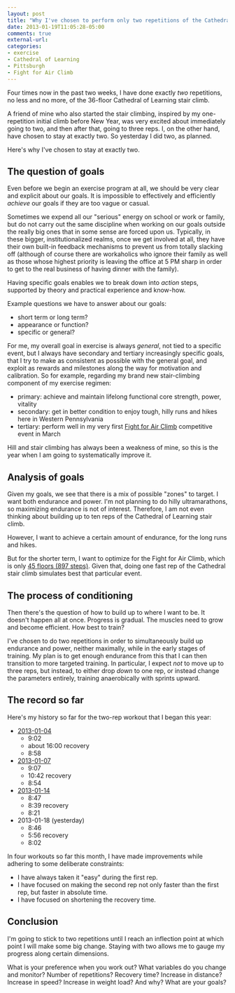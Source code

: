 ```yaml
---
layout: post
title: "Why I've chosen to perform only two repetitions of the Cathedral of Learning stair climb"
date: 2013-01-19T11:05:28-05:00
comments: true
external-url: 
categories: 
- exercise
- Cathedral of Learning
- Pittsburgh
- Fight for Air Climb
---
```

Four times now in the past two weeks, I have done exactly *two* repetitions, no less and no more, of the 36-floor Cathedral of Learning stair climb.

A friend of mine who also started the stair climbing, inspired by my one-repetition initial climb before New Year, was very excited about immediately going to two, and then after that, going to three reps. I, on the other hand, have chosen to stay at exactly two. So yesterday I did two, as planned.

Here's why I've chosen to stay at exactly two.

<!--more-->

## The question of goals

Even before we begin an exercise program at all, we should be very clear and explicit about our goals. It is impossible to effectively and efficiently *achieve* our goals if they are too vague or casual.

Sometimes we expend all our "serious" energy on school or work or family, but do not carry out the same discipline when working on our goals outside the really big ones that in some sense are forced upon us. Typically, in these bigger, institutionalized realms, once we get involved at all, they have their own built-in feedback mechanisms to prevent us from totally slacking off (although of course there are workaholics who ignore their family as well as those whose highest priority is leaving the office at 5 PM sharp in order to get to the real business of having dinner with the family).

Having specific goals enables we to break down into *action* steps, supported by theory and practical experience and know-how.

Example questions we have to answer about our goals:

- short term or long term?
- appearance or function?
- specific or general?

For me, my overall goal in exercise is always *general*, not tied to a specific event, but I always have secondary and tertiary increasingly specific goals, that I try to make as consistent as possible with the general goal, and exploit as rewards and milestones along the way for motivation and calibration. So for example, regarding my brand new stair-climbing component of my exercise regimen:

- primary: achieve and maintain lifelong functional core strength, power, vitality
- secondary: get in better condition to enjoy tough, hilly runs and hikes here in Western Pennsylvania
- tertiary: perform well in my very first [Fight for Air Climb](http://www.lung.org/pledge-events/pa/pittsburgh-climb-fy13/) competitive event in March

Hill and stair climbing has always been a weakness of mine, so this is the year when I am going to systematically improve it.

## Analysis of goals

Given my goals, we see that there is a mix of possible "zones" to target. I want both endurance and power. I'm not planning to do hilly ultramarathons, so maximizing endurance is not of interest. Therefore, I am not even thinking about building up to ten reps of the Cathedral of Learning stair climb.

However, I want to achieve a certain amount of endurance, for the long runs and hikes.

But for the shorter term, I want to optimize for the Fight for Air Climb, which is only [45 floors (897 steps)](http://www.lung.org/pledge-events/pa/pittsburgh-climb-fy13/local/event-information.html). Given that, doing one fast rep of the Cathedral stair climb simulates best that particular event.

## The process of conditioning

Then there's the question of how to build up to where I want to be. It doesn't happen all at once. Progress is gradual. The muscles need to grow and become efficient. How best to train?

I've chosen to do two repetitions in order to simultaneously build up endurance and power, neither maximally, while in the early stages of training. My plan is to get enough endurance from this that I can then transition to more targeted training. In particular, I expect *not* to move up to three reps, but instead, to either drop *down* to one rep, or instead change the parameters entirely, training anaerobically with sprints upward.

## The record so far

Here's my history so far for the two-rep workout that I began this year:

- [2013-01-04](/blog/2013/01/04/i-had-no-choice-but-to-barefoot-climb-the-cathedral-of-learning/)
  - 9:02
  - about 16:00 recovery
  - 8:58
- [2013-01-07](/blog/2013/01/07/primantis-and-the-cathedral-of-learning/)
  - 9:07
  - 10:42 recovery
  - 8:54
- [2013-01-14](/blog/2013/01/14/three-questions-to-ask-yourself-when-you-dont-feel-like-doing-your-scheduled-workout/)
  - 8:47
  - 8:39 recovery
  - 8:21
- 2013-01-18 (yesterday)
  - 8:46
  - 5:56 recovery
  - 8:02

In four workouts so far this month, I have made improvements while adhering to some deliberate constraints:

- I have always taken it "easy" during the first rep.
- I have focused on making the second rep not only faster than the first rep, but faster in absolute time.
- I have focused on shortening the recovery time.

## Conclusion

I'm going to stick to two repetitions until I reach an inflection point at which point I will make some big change. Staying with two allows me to gauge my progress along certain dimensions.

What is your preference when you work out? What variables do you change and monitor? Number of repetitions? Recovery time? Increase in distance? Increase in speed? Increase in weight load? And why? What are your goals?
